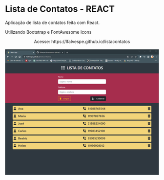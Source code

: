 <h1>Lista de Contatos - REACT</h1>

Aplicação de lista de contatos feita com React.

Utilizando Bootstrap e FontAwesome Icons

<div align="center">
Acesse: https://lfalvespe.github.io/listacontatos
<br><br>
<img src="prints/print.png">
<div>
